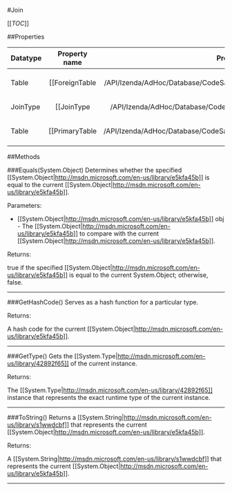 #Join

[[_TOC_]]

##Properties

|Datatype|Property name|Property description|Default Value|
|:-------|:----------:|:-----------------:|:-----------:|
|Table|[[ForeignTable|/API/Izenda/AdHoc/Database/CodeSamples/Izenda_AdHoc_Database_Join_ForeignTable]]| Gets the foreign (righthand) table of the relationship. |null|
|JoinType|[[JoinType|/API/Izenda/AdHoc/Database/CodeSamples/Izenda_AdHoc_Database_Join_JoinType]]|Gets or sets the [[Izenda.AdHoc.JoinType|/API/Izenda/AdHoc/Izenda-AdHoc-JoinType]] of the join that will be applied to the relationship.|INNER|
|Table|[[PrimaryTable|/API/Izenda/AdHoc/Database/CodeSamples/Izenda_AdHoc_Database_Join_PrimaryTable]]| Gets the primary (lefthand) table of the relationship. |null|


##Methods

###Equals(System.Object)
Determines whether the specified [[System.Object|http://msdn.microsoft.com/en-us/library/e5kfa45b]] is equal to the current [[System.Object|http://msdn.microsoft.com/en-us/library/e5kfa45b]].

Parameters: 

* [[System.Object|http://msdn.microsoft.com/en-us/library/e5kfa45b]] obj  - The [[System.Object|http://msdn.microsoft.com/en-us/library/e5kfa45b]] to compare with the current [[System.Object|http://msdn.microsoft.com/en-us/library/e5kfa45b]].





Returns:

true if the specified [[System.Object|http://msdn.microsoft.com/en-us/library/e5kfa45b]] is equal to the current System.Object; otherwise, false.


---


###GetHashCode()
 Serves as a hash function for a particular type.  





Returns:

A hash code for the current [[System.Object|http://msdn.microsoft.com/en-us/library/e5kfa45b]].


---


###GetType()
Gets the [[System.Type|http://msdn.microsoft.com/en-us/library/42892f65]] of the current instance.





Returns:

The [[System.Type|http://msdn.microsoft.com/en-us/library/42892f65]] instance that represents the exact runtime type of the current instance.


---


###ToString()
Returns a [[System.String|http://msdn.microsoft.com/en-us/library/s1wwdcbf]] that represents the current [[System.Object|http://msdn.microsoft.com/en-us/library/e5kfa45b]].





Returns:

A [[System.String|http://msdn.microsoft.com/en-us/library/s1wwdcbf]] that represents the current [[System.Object|http://msdn.microsoft.com/en-us/library/e5kfa45b]].


---


